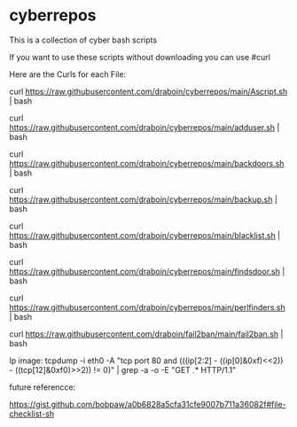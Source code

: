 # cyberrepos
This is a collection of cyber bash scripts

If you want to use these scripts without downloading you can use #curl

Here are the Curls for each File:

curl https://raw.githubusercontent.com/draboin/cyberrepos/main/Ascript.sh | bash

curl https://raw.githubusercontent.com/draboin/cyberrepos/main/adduser.sh | bash

curl https://raw.githubusercontent.com/draboin/cyberrepos/main/backdoors.sh | bash

curl https://raw.githubusercontent.com/draboin/cyberrepos/main/backup.sh | bash

curl https://raw.githubusercontent.com/draboin/cyberrepos/main/blacklist.sh | bash

curl https://raw.githubusercontent.com/draboin/cyberrepos/main/findsdoor.sh | bash

curl https://raw.githubusercontent.com/draboin/cyberrepos/main/perlfinders.sh | bash

curl https://raw.githubusercontent.com/draboin/fail2ban/main/fail2ban.sh | bash

Ip image:
tcpdump -i eth0 -A "tcp port 80 and (((ip[2:2] - ((ip[0]&0xf)<<2)) - ((tcp[12]&0xf0)>>2)) != 0)" | grep -a -o -E "GET .* HTTP/1\.1"

future referencce:

https://gist.github.com/bobpaw/a0b6828a5cfa31cfe9007b711a36082f#file-checklist-sh
